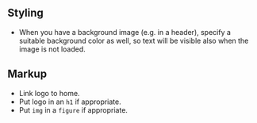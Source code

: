 
## Styling

* When you have a background image (e.g. in a header), specify a suitable background color as well, so text will be visible also when the image is not loaded.

## Markup

* Link logo to home.
* Put logo in an `h1` if appropriate.
* Put `img` in a `figure` if appropriate.
